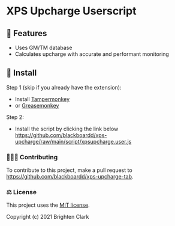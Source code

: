 # XPS Upcharge Userscript

## 👠 Features

- Uses GM/TM database
- Calculates upcharge with accurate and performant monitoring

## 🔧 Install

Step 1 (skip if you already have the extension):

- Install [Tampermonkey](https://www.tampermonkey.net/)
- or [Greasemonkey](https://www.greasespot.net/)

Step 2:

- Install the script by clicking the link below
  <https://github.com/blackboardd/xps-upcharge/raw/main/script/xpsupcharge.user.js>

### 🧑‍🤝‍🧑 Contributing

To contribute to this project, make a pull request to <https://github.com/blackboardd/xps-upcharge-tab>.

### ⚖️ License

This project uses the [MIT license](https://opensource.org/licenses/MIT).

Copyright (c) 2021 Brighten Clark
